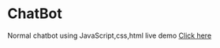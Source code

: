 # ChatBot
Normal chatbot using JavaScript,css,html
live demo
<a href="https://yogesh2104.github.io/ChatBot/">Click here</a>
